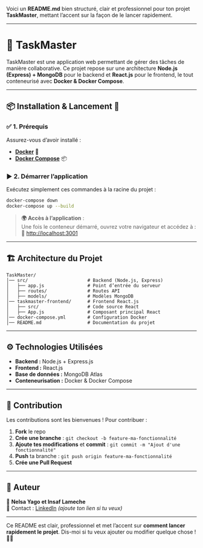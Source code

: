 Voici un **README.md** bien structuré, clair et professionnel pour ton projet **TaskMaster**, mettant l’accent sur la façon de le lancer rapidement.

---

# 🚀 TaskMaster

TaskMaster est une application web permettant de gérer des tâches de manière collaborative. Ce projet repose sur une architecture **Node.js (Express) + MongoDB** pour le backend et **React.js** pour le frontend, le tout conteneurisé avec **Docker & Docker Compose**.

---

## 📦 Installation & Lancement 🚀

### ✅ **1. Prérequis**
Assurez-vous d’avoir installé :
- **[Docker](https://www.docker.com/)** 🐳
- **[Docker Compose](https://docs.docker.com/compose/)** 📦

### ▶ **2. Démarrer l’application**
Exécutez simplement ces commandes à la racine du projet :

```bash
docker-compose down
docker-compose up --build
```

> **🌍 Accès à l’application** :  
Une fois le conteneur démarré, ouvrez votre navigateur et accédez à :  
🔗 [http://localhost:3001](http://localhost:3001)

---

## 🏗 **Architecture du Projet**
```
TaskMaster/
│── src/                      # Backend (Node.js, Express)
│   ├── app.js                # Point d’entrée du serveur
│   ├── routes/               # Routes API
│   ├── models/               # Modèles MongoDB
│── taskmaster-frontend/      # Frontend React.js
│   ├── src/                  # Code source React
│   ├── App.js                # Composant principal React
│── docker-compose.yml        # Configuration Docker
│── README.md                 # Documentation du projet
```

---

## ⚙ **Technologies Utilisées**
- **Backend :** Node.js + Express.js  
- **Frontend :** React.js  
- **Base de données :** MongoDB Atlas  
- **Conteneurisation :** Docker & Docker Compose  

---

## 🤝 Contribution
Les contributions sont les bienvenues ! Pour contribuer :  
1. **Fork** le repo  
2. **Crée une branche** : `git checkout -b feature-ma-fonctionnalité`  
3. **Ajoute tes modifications** et **commit** : `git commit -m "Ajout d'une fonctionnalité"`  
4. **Push** ta branche : `git push origin feature-ma-fonctionnalité`  
5. **Crée une Pull Request**  

---

## 📌 Auteur
👤 **Nelsa Yago et Insaf Lameche**  
📧 Contact : [LinkedIn](https://www.linkedin.com/) *(ajoute ton lien si tu veux)*  

---

Ce README est clair, professionnel et met l’accent sur **comment lancer rapidement le projet**. Dis-moi si tu veux ajouter ou modifier quelque chose ! 🚀🔥
